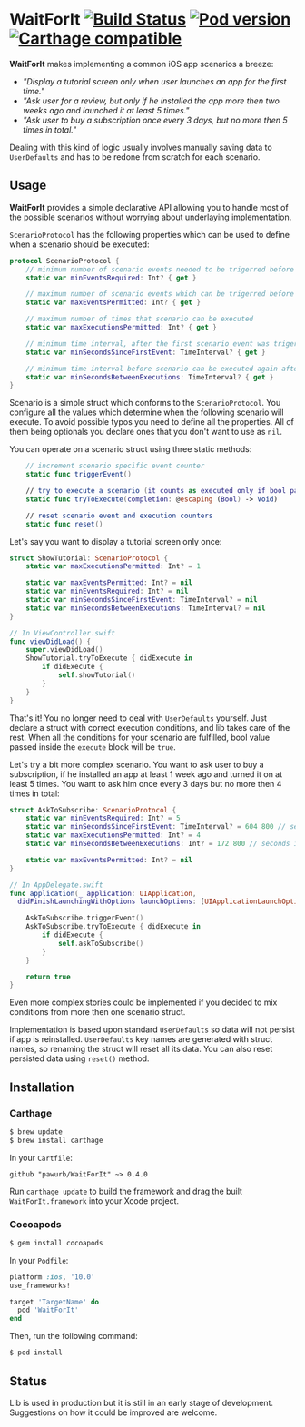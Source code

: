 # WaitForIt [![Build Status](https://travis-ci.org/pawurb/WaitForIt.svg)](https://travis-ci.org/pawurb/WaitForIt) [![Pod version](https://badge.fury.io/co/WaitForIt.svg)](https://badge.fury.io/co/WaitForIt) [![Carthage compatible](https://img.shields.io/badge/Carthage-compatible-4BC51D.svg?style=flat)](https://github.com/Carthage/Carthage)

**WaitForIt** makes implementing a common iOS app scenarios a breeze:

- *"Display a tutorial screen only when user launches an app for the first time."*
- *"Ask user for a review, but only if he installed the app more then two weeks ago and launched it at least 5 times."*
- *"Ask user to buy a subscription once every 3 days, but no more then 5 times in total."*

Dealing with this kind of logic usually involves manually saving data to `UserDefaults` and has to be redone from scratch for each scenario.

## Usage

**WaitForIt** provides a simple declarative API allowing you to handle most of the possible scenarios without worrying about underlaying implementation.

`ScenarioProtocol` has the following properties which can be used to define when a scenario should be executed:
``` swift
protocol ScenarioProtocol {
    // minimum number of scenario events needed to be trigerred before scenario can be executed
    static var minEventsRequired: Int? { get }

    // maximum number of scenario events which can be trigerred before scenario stops executing
    static var maxEventsPermitted: Int? { get }

    // maximum number of times that scenario can be executed
    static var maxExecutionsPermitted: Int? { get }

    // minimum time interval, after the first scenario event was trigerred, before the scenario can be executed
    static var minSecondsSinceFirstEvent: TimeInterval? { get }

    // minimum time interval before scenario can be executed again after previous execution
    static var minSecondsBetweenExecutions: TimeInterval? { get }
}
```

Scenario is a simple struct which conforms to the `ScenarioProtocol`. You configure all the values which determine when the following scenario will execute. To avoid possible typos you need to define all the properties. All of them being optionals you declare ones that you don't want to use as `nil`.

You can operate on a scenario struct using three static methods:

``` swift
    // increment scenario specific event counter
    static func triggerEvent()

    // try to execute a scenario (it counts as executed only if bool param passed into a block was `true`)
    static func tryToExecute(completion: @escaping (Bool) -> Void)

    // reset scenario event and execution counters
    static func reset()
```

Let's say you want to display a tutorial screen only once:

``` swift
struct ShowTutorial: ScenarioProtocol {
    static var maxExecutionsPermitted: Int? = 1

    static var maxEventsPermitted: Int? = nil
    static var minEventsRequired: Int? = nil
    static var minSecondsSinceFirstEvent: TimeInterval? = nil
    static var minSecondsBetweenExecutions: TimeInterval? = nil
}

// In ViewController.swift
func viewDidLoad() {
    super.viewDidLoad()
    ShowTutorial.tryToExecute { didExecute in
        if didExecute {
            self.showTutorial()
        }
    }
}
```

That's it! You no longer need to deal with `UserDefaults` yourself. Just declare a struct with correct execution conditions, and lib takes care of the rest. When all the conditions for your scenario are fulfilled, bool value passed inside the `execute` block will be `true`.

Let's try a bit more complex scenario. You want to ask user to buy a subscription, if he installed an app at least 1 week ago and turned it on at least 5 times. You want to ask him once every 3 days but no more then 4 times in total:

``` swift
struct AskToSubscribe: ScenarioProtocol {
    static var minEventsRequired: Int? = 5
    static var minSecondsSinceFirstEvent: TimeInterval? = 604 800 // seconds in one week
    static var maxExecutionsPermitted: Int? = 4
    static var minSecondsBetweenExecutions: Int? = 172 800 // seconds in two days

    static var maxEventsPermitted: Int? = nil
}

// In AppDelegate.swift
func application(_ application: UIApplication,
  didFinishLaunchingWithOptions launchOptions: [UIApplicationLaunchOptionsKey: Any]?) -> Bool {

    AskToSubscribe.triggerEvent()
    AskToSubscribe.tryToExecute { didExecute in
        if didExecute {
            self.askToSubscribe()
        }
    }

    return true
}

```

Even more complex stories could be implemented if you decided to mix conditions from more then one scenario struct.

Implementation is based upon standard `UserDefaults` so data will not persist if app is reinstalled. `UserDefaults` key names are generated with struct names, so renaming the struct will reset all its data. You can also reset persisted data using `reset()` method.

## Installation

### Carthage

```bash
$ brew update
$ brew install carthage
```

In your `Cartfile`:

```ogdl
github "pawurb/WaitForIt" ~> 0.4.0
```

Run `carthage update` to build the framework and drag the built `WaitForIt.framework` into your Xcode project.

### Cocoapods

```bash
$ gem install cocoapods
```

In your `Podfile`:

```ruby
platform :ios, '10.0'
use_frameworks!

target 'TargetName' do
  pod 'WaitForIt'
end
```

Then, run the following command:

```bash
$ pod install
```

## Status

Lib is used in production but it is still in an early stage of development. Suggestions on how it could be improved are welcome.

